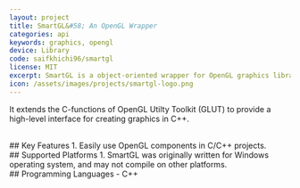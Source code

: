 ```yaml
---
layout: project
title: SmartGL&#58; An OpenGL Wrapper
categories: api
keywords: graphics, opengl
device: Library
code: saifkhichi96/smartgl
license: MIT
excerpt: SmartGL is a object-oriented wrapper for OpenGL graphics library, based on OpenGL Utility Toolkit.
icon: /assets/images/projects/smartgl-logo.png
---
```


It extends the C-functions of OpenGL Utilty Toolkit (GLUT) to provide a high-level interface for creating graphics in C++.

<br>
## Key Features
1. Easily use OpenGL components in C/C++ projects.

<br>
## Supported Platforms
1. SmartGL was originally written for Windows operating system, and may not compile on other platforms.

<br>
## Programming Languages
- C++
